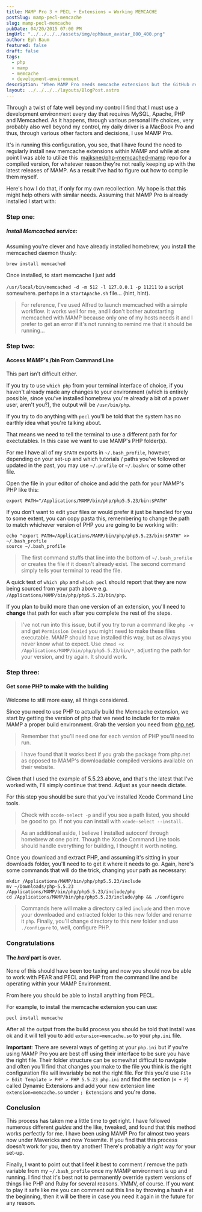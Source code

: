 ```yaml
---
title: MAMP Pro 3 + PECL + Extensions = Working MEMCACHE
postSlug: mamp-pecl-memcache
slug: mamp-pecl-memcache
pubDate: 04/20/2015 07:00 PM
imgUrl: "../../../../assets/img/ephbaum_avatar_800_400.png"
author: Eph Baum
featured: false
draft: false
tags:
  - php
  - mamp
  - memcache
  - development-environment
description: "When MAMP Pro needs memcache extensions but the GitHub repos aren't keeping up—learn how to compile PECL extensions yourself. A complete guide to setting up MAMP's build environment, configuring PHP paths, and installing memcache without breaking your development workflow."
layout: ../../../../layouts/BlogPost.astro
---
```


Through a twist of fate well beyond my control I find that I must use a development environment every day that requires MySQL, Apache, PHP and Memcached. As it happens, through various personal life choices, very probably also well beyond my control, my daily driver is a MacBook Pro and thus, through various other factors and decisions, I use MAMP Pro.

It's in running this configuration, you see, that I have found the need to regularly install new memcache extensions within MAMP and while at one point I was able to utilize this  [majksner/php-memcached-mamp](httphttps://github.com/majksner/php-memcached-mamp) repo for a compiled version, for whatever reason they're not really keeping up with the latest releases of MAMP. As a result I've had to figure out how to compile them myself.

Here's how I do that, if only for my own recollection. My hope is that this might help others with similar needs. Assuming that MAMP Pro is already installed I start with:

### Step one:

##### Install Memcached service:

Assuming you're clever and have already installed homebrew, you install the memcached daemon thusly:

    brew install memcached  
    

Once installed, to start memcache I just add

`/usr/local/bin/memcached -d -m 512 -l 127.0.0.1 -p 11211` to a script somewhere. perhaps in a `startApache.sh` file... (hint, hint).

> For reference, I've used Alfred to launch memcached with a simple workflow. It works well for me, and I don't bother autostarting memcached with MAMP because only one of my hosts needs it and I prefer to get an error if it's not running to remind me that it should be running...

### Step two:

#### Access MAMP's /bin From Command Line

This part isn't difficult either.

If you try to use `which php` from your terminal interface of choice, if you haven't already made any changes to your environment (which is entirely possible, since you've installed homebrew you're already a bit of a power user, aren't you?), the output will be `/usr/bin/php`.

If you try to do anything with `pecl` you'll be told that the system has no earthly idea what you're talking about.

That means we need to tell the terminal to use a different path for for exectutables. In this case we want to use MAMP's PHP folder(s).

For me I have all of my `$PATH` exports in `~/.bash_profile`, however, depending on your set-up and which tutorials / paths you've followed or updated in the past, you may use `~/.profile` or `~/.bashrc` or some other file.

Open the file in your editor of choice and add the path for your MAMP's PHP like this:

    export PATH="/Applications/MAMP/bin/php/php5.5.23/bin:$PATH"  
    

If you don't want to edit your files or would prefer it just be handled for you to some extent, you can copy pasta this, remembering to change the path to match whichever version of PHP you are going to be working with:

    echo "export PATH=/Applications/MAMP/bin/php/php5.5.23/bin:$PATH" >> ~/.bash_profile  
    source ~/.bash_profile  
    

> The first command stuffs that line into the bottom of `~/.bash_profile` or creates the file if it doesn't already exist. The second command simply tells your terminal to read the file.

A quick test of `which php` and `which pecl` should report that they are now being sourced from your path above e.g. `/Applications/MAMP/bin/php/php5.5.23/bin/php`.

If you plan to build more than one version of an extension, you'll need to **change** that path for each after you complete the rest of the steps.

> I've not run into this issue, but if you try to run a command like `php -v` and get `Permission Denied` you might need to make these files executable. MAMP should have installed this way, but as always you never know what to expect. Use `chmod +x /Applications/MAMP/bin/php/php5.5.23/bin/*`, adjusting the path for your version, and try again. It should work.

### Step three:

#### Get some PHP to make with the building

Welcome to still more easy, all things considered.

Since you need to use PHP to actually build the Memcache extension, we start by getting the version of php that we need to include for to make MAMP a proper build environment. Grab the version you need from [php.net](http://php.net/downloads.php).

> Remember that you'll need one for each version of PHP you'll need to run.

> I have found that it works best if you grab the package from php.net as opposed to MAMP's downloadable compiled versions available on their website.

Given that I used the example of 5.5.23 above, and that's the latest that I've worked with, I'll simply continue that trend. Adjust as your needs dictate.

For this step you should be sure that you've installed Xcode Command Line tools.

> Check with `xcode-select -p` and if you see a path listed, you should be good to go. If not you can install with `xcode-select --install`.

> As an additional aside, I believe I installed autoconf through homebrew at one point. Though the Xcode Command Line tools should handle everything for building, I thought it worth noting.

Once you download and extract PHP, and assuming it's sitting in your downloads folder, you'll need to to get it where it needs to go. Again, here's some commands that will do the trick, changing your path as necessary:

    mkdir /Applications/MAMP/bin/php/php5.5.23/include  
    mv ~/Downloads/php-5.5.23 /Applications/MAMP/bin/php/php5.5.23/include/php  
    cd /Applications/MAMP/bin/php/php5.5.23/include/php && ./configure  
    

> Commands here will make a directory called `include` and then move your downloaded and extracted folder to this new folder and rename it `php`. Finally, you'll change directory to this new folder and use `./configure` to, well, configure PHP.

### Congratulations

#### The _hard_ part is over.

None of this should have been too taxing and now you should now be able to work with PEAR and PECL and PHP from the command line and be operating within your MAMP Environment.

From here you should be able to install anything from PECL.

For example, to install the memcache extension you can use:

`pecl install memcache`

After all the output from the build process you should be told that install was ok and it will tell you to add `extension=memcache.so` to your `php.ini` file.

**Important**: There are several ways of getting at your `php.ini` but if you're using MAMP Pro you are best off using their interface to be sure you have the right file. Their folder structure can be somewhat difficult to navigate and often you'll find that changes you make to the file you think is the right configuration file will invariably be not the right file. For this you'd use `File > Edit Template > PHP > PHP 5.5.23 php.ini` and find the section (`⌘ + F`) called Dynamic Extensions and add your new extension line `extension=memcache.so` under `; Extensions` and you're done.

### Conclusion

This process has taken me a little time to get right. I have followed numerous different _guides_ and the like, tweaked, and found that this method works perfectly for me. I have been using MAMP Pro for almost two years now under Mavericks and now Yosemite. If you find that this process doesn't work for you, then try another! There's probably a _right_ way for your set-up.

Finally, I want to point out that I feel it best to comment / remove the path variable from my `~/.bash_profile` once my MAMP environment is up and running. I find that it's best not to permanently override system versions of things like PHP and Ruby for several reasons. YMMV, of course. If you want to play it safe like me you can comment out this line by throwing a hash `#` at the beginning, then it will be there in case you need it again in the future for any reason.
